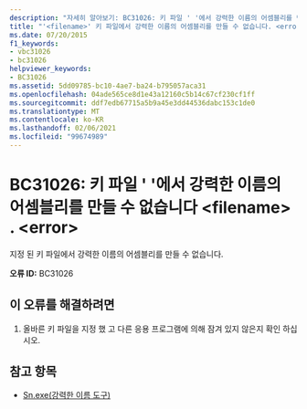 ```yaml
---
description: "자세히 알아보기: BC31026: 키 파일 ' '에서 강력한 이름의 어셈블리를 만들 수 없습니다 <filename> . <error>"
title: "'<filename>' 키 파일에서 강력한 이름의 어셈블리를 만들 수 없습니다. <error>"
ms.date: 07/20/2015
f1_keywords:
- vbc31026
- bc31026
helpviewer_keywords:
- BC31026
ms.assetid: 5dd09785-bc10-4ae7-ba24-b795057aca31
ms.openlocfilehash: 04ade565ce8d1e43a12160c5b14c67cf230cf1ff
ms.sourcegitcommit: ddf7edb67715a5b9a45e3dd44536dabc153c1de0
ms.translationtype: MT
ms.contentlocale: ko-KR
ms.lasthandoff: 02/06/2021
ms.locfileid: "99674989"
---
```

# <a name="bc31026-unable-to-create-strong-named-assembly-from-key-file-filename-error"></a>BC31026: 키 파일 ' '에서 강력한 이름의 어셈블리를 만들 수 없습니다 \<filename> . \<error>

지정 된 키 파일에서 강력한 이름의 어셈블리를 만들 수 없습니다.

 **오류 ID:** BC31026

## <a name="to-correct-this-error"></a>이 오류를 해결하려면

1. 올바른 키 파일을 지정 했 고 다른 응용 프로그램에 의해 잠겨 있지 않은지 확인 하십시오.

## <a name="see-also"></a>참고 항목

- [Sn.exe(강력한 이름 도구)](../../../framework/tools/sn-exe-strong-name-tool.md)
